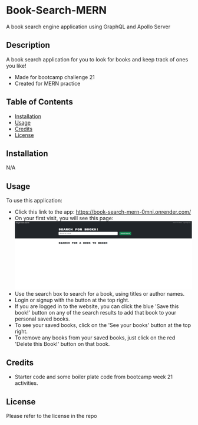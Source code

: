 # Book-Search-MERN
A book search engine application using GraphQL and Apollo Server

## Description

A book search application for you to look for books and keep track of ones you like!

- Made for bootcamp challenge 21
- Created for MERN practice

## Table of Contents

- [Installation](#installation)
- [Usage](#usage)
- [Credits](#credits)
- [License](#license)

## Installation

N/A

## Usage

To use this application:

- Click this link to the app: https://book-search-mern-0mni.onrender.com/
- On your first visit, you will see this page:
  ![alt text](image.png)
- Use the search box to search for a book, using titles or author names.
- Login or signup with the button at the top right.
- If you are logged in to the website, you can click the blue 'Save this book!' button on any of the search results to add that book to your personal saved books.
- To see your saved books, click on the 'See your books' button at the top right.
- To remove any books from your saved books, just click on the red 'Delete this Book!' button on that book.

## Credits

- Starter code and some boiler plate code from bootcamp week 21 activities.

## License

Please refer to the license in the repo
